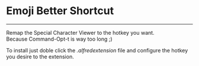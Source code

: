 Emoji Better Shortcut
=================

***
Remap the Special Character Viewer to the hotkey you want.  
Because Command-Opt-t is way too long ;)

To install just doble click the *.alfredextension* file and configure the hotkey you desire to the extension.

